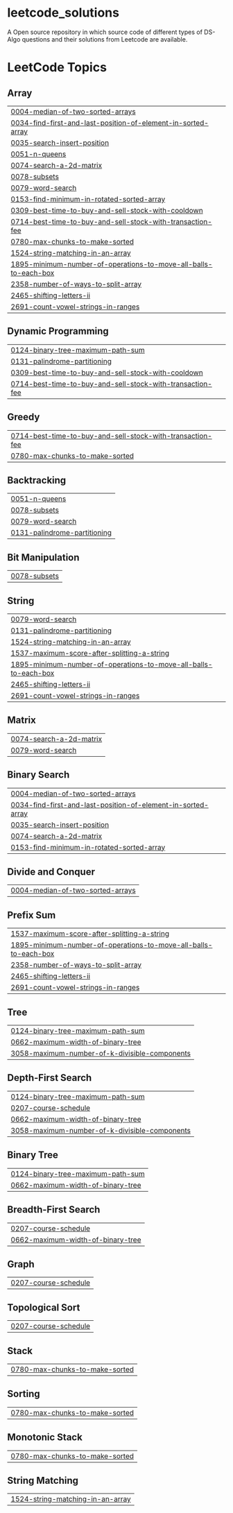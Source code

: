 # leetcode_solutions

A Open source repository in which source code of different types of DS-Algo questions and their solutions from Leetcode are available.

<!---LeetCode Topics Start-->
# LeetCode Topics
## Array
|  |
| ------- |
| [0004-median-of-two-sorted-arrays](https://github.com/Nilanshuyadav/Byte-codes/tree/master/0004-median-of-two-sorted-arrays) |
| [0034-find-first-and-last-position-of-element-in-sorted-array](https://github.com/Nilanshuyadav/Byte-codes/tree/master/0034-find-first-and-last-position-of-element-in-sorted-array) |
| [0035-search-insert-position](https://github.com/Nilanshuyadav/Byte-codes/tree/master/0035-search-insert-position) |
| [0051-n-queens](https://github.com/Nilanshuyadav/Byte-codes/tree/master/0051-n-queens) |
| [0074-search-a-2d-matrix](https://github.com/Nilanshuyadav/Byte-codes/tree/master/0074-search-a-2d-matrix) |
| [0078-subsets](https://github.com/Nilanshuyadav/Byte-codes/tree/master/0078-subsets) |
| [0079-word-search](https://github.com/Nilanshuyadav/Byte-codes/tree/master/0079-word-search) |
| [0153-find-minimum-in-rotated-sorted-array](https://github.com/Nilanshuyadav/Byte-codes/tree/master/0153-find-minimum-in-rotated-sorted-array) |
| [0309-best-time-to-buy-and-sell-stock-with-cooldown](https://github.com/Nilanshuyadav/Byte-codes/tree/master/0309-best-time-to-buy-and-sell-stock-with-cooldown) |
| [0714-best-time-to-buy-and-sell-stock-with-transaction-fee](https://github.com/Nilanshuyadav/Byte-codes/tree/master/0714-best-time-to-buy-and-sell-stock-with-transaction-fee) |
| [0780-max-chunks-to-make-sorted](https://github.com/Nilanshuyadav/Byte-codes/tree/master/0780-max-chunks-to-make-sorted) |
| [1524-string-matching-in-an-array](https://github.com/Nilanshuyadav/Byte-codes/tree/master/1524-string-matching-in-an-array) |
| [1895-minimum-number-of-operations-to-move-all-balls-to-each-box](https://github.com/Nilanshuyadav/Byte-codes/tree/master/1895-minimum-number-of-operations-to-move-all-balls-to-each-box) |
| [2358-number-of-ways-to-split-array](https://github.com/Nilanshuyadav/Byte-codes/tree/master/2358-number-of-ways-to-split-array) |
| [2465-shifting-letters-ii](https://github.com/Nilanshuyadav/Byte-codes/tree/master/2465-shifting-letters-ii) |
| [2691-count-vowel-strings-in-ranges](https://github.com/Nilanshuyadav/Byte-codes/tree/master/2691-count-vowel-strings-in-ranges) |
## Dynamic Programming
|  |
| ------- |
| [0124-binary-tree-maximum-path-sum](https://github.com/Nilanshuyadav/Byte-codes/tree/master/0124-binary-tree-maximum-path-sum) |
| [0131-palindrome-partitioning](https://github.com/Nilanshuyadav/Byte-codes/tree/master/0131-palindrome-partitioning) |
| [0309-best-time-to-buy-and-sell-stock-with-cooldown](https://github.com/Nilanshuyadav/Byte-codes/tree/master/0309-best-time-to-buy-and-sell-stock-with-cooldown) |
| [0714-best-time-to-buy-and-sell-stock-with-transaction-fee](https://github.com/Nilanshuyadav/Byte-codes/tree/master/0714-best-time-to-buy-and-sell-stock-with-transaction-fee) |
## Greedy
|  |
| ------- |
| [0714-best-time-to-buy-and-sell-stock-with-transaction-fee](https://github.com/Nilanshuyadav/Byte-codes/tree/master/0714-best-time-to-buy-and-sell-stock-with-transaction-fee) |
| [0780-max-chunks-to-make-sorted](https://github.com/Nilanshuyadav/Byte-codes/tree/master/0780-max-chunks-to-make-sorted) |
## Backtracking
|  |
| ------- |
| [0051-n-queens](https://github.com/Nilanshuyadav/Byte-codes/tree/master/0051-n-queens) |
| [0078-subsets](https://github.com/Nilanshuyadav/Byte-codes/tree/master/0078-subsets) |
| [0079-word-search](https://github.com/Nilanshuyadav/Byte-codes/tree/master/0079-word-search) |
| [0131-palindrome-partitioning](https://github.com/Nilanshuyadav/Byte-codes/tree/master/0131-palindrome-partitioning) |
## Bit Manipulation
|  |
| ------- |
| [0078-subsets](https://github.com/Nilanshuyadav/Byte-codes/tree/master/0078-subsets) |
## String
|  |
| ------- |
| [0079-word-search](https://github.com/Nilanshuyadav/Byte-codes/tree/master/0079-word-search) |
| [0131-palindrome-partitioning](https://github.com/Nilanshuyadav/Byte-codes/tree/master/0131-palindrome-partitioning) |
| [1524-string-matching-in-an-array](https://github.com/Nilanshuyadav/Byte-codes/tree/master/1524-string-matching-in-an-array) |
| [1537-maximum-score-after-splitting-a-string](https://github.com/Nilanshuyadav/Byte-codes/tree/master/1537-maximum-score-after-splitting-a-string) |
| [1895-minimum-number-of-operations-to-move-all-balls-to-each-box](https://github.com/Nilanshuyadav/Byte-codes/tree/master/1895-minimum-number-of-operations-to-move-all-balls-to-each-box) |
| [2465-shifting-letters-ii](https://github.com/Nilanshuyadav/Byte-codes/tree/master/2465-shifting-letters-ii) |
| [2691-count-vowel-strings-in-ranges](https://github.com/Nilanshuyadav/Byte-codes/tree/master/2691-count-vowel-strings-in-ranges) |
## Matrix
|  |
| ------- |
| [0074-search-a-2d-matrix](https://github.com/Nilanshuyadav/Byte-codes/tree/master/0074-search-a-2d-matrix) |
| [0079-word-search](https://github.com/Nilanshuyadav/Byte-codes/tree/master/0079-word-search) |
## Binary Search
|  |
| ------- |
| [0004-median-of-two-sorted-arrays](https://github.com/Nilanshuyadav/Byte-codes/tree/master/0004-median-of-two-sorted-arrays) |
| [0034-find-first-and-last-position-of-element-in-sorted-array](https://github.com/Nilanshuyadav/Byte-codes/tree/master/0034-find-first-and-last-position-of-element-in-sorted-array) |
| [0035-search-insert-position](https://github.com/Nilanshuyadav/Byte-codes/tree/master/0035-search-insert-position) |
| [0074-search-a-2d-matrix](https://github.com/Nilanshuyadav/Byte-codes/tree/master/0074-search-a-2d-matrix) |
| [0153-find-minimum-in-rotated-sorted-array](https://github.com/Nilanshuyadav/Byte-codes/tree/master/0153-find-minimum-in-rotated-sorted-array) |
## Divide and Conquer
|  |
| ------- |
| [0004-median-of-two-sorted-arrays](https://github.com/Nilanshuyadav/Byte-codes/tree/master/0004-median-of-two-sorted-arrays) |
## Prefix Sum
|  |
| ------- |
| [1537-maximum-score-after-splitting-a-string](https://github.com/Nilanshuyadav/Byte-codes/tree/master/1537-maximum-score-after-splitting-a-string) |
| [1895-minimum-number-of-operations-to-move-all-balls-to-each-box](https://github.com/Nilanshuyadav/Byte-codes/tree/master/1895-minimum-number-of-operations-to-move-all-balls-to-each-box) |
| [2358-number-of-ways-to-split-array](https://github.com/Nilanshuyadav/Byte-codes/tree/master/2358-number-of-ways-to-split-array) |
| [2465-shifting-letters-ii](https://github.com/Nilanshuyadav/Byte-codes/tree/master/2465-shifting-letters-ii) |
| [2691-count-vowel-strings-in-ranges](https://github.com/Nilanshuyadav/Byte-codes/tree/master/2691-count-vowel-strings-in-ranges) |
## Tree
|  |
| ------- |
| [0124-binary-tree-maximum-path-sum](https://github.com/Nilanshuyadav/Byte-codes/tree/master/0124-binary-tree-maximum-path-sum) |
| [0662-maximum-width-of-binary-tree](https://github.com/Nilanshuyadav/Byte-codes/tree/master/0662-maximum-width-of-binary-tree) |
| [3058-maximum-number-of-k-divisible-components](https://github.com/Nilanshuyadav/Byte-codes/tree/master/3058-maximum-number-of-k-divisible-components) |
## Depth-First Search
|  |
| ------- |
| [0124-binary-tree-maximum-path-sum](https://github.com/Nilanshuyadav/Byte-codes/tree/master/0124-binary-tree-maximum-path-sum) |
| [0207-course-schedule](https://github.com/Nilanshuyadav/Byte-codes/tree/master/0207-course-schedule) |
| [0662-maximum-width-of-binary-tree](https://github.com/Nilanshuyadav/Byte-codes/tree/master/0662-maximum-width-of-binary-tree) |
| [3058-maximum-number-of-k-divisible-components](https://github.com/Nilanshuyadav/Byte-codes/tree/master/3058-maximum-number-of-k-divisible-components) |
## Binary Tree
|  |
| ------- |
| [0124-binary-tree-maximum-path-sum](https://github.com/Nilanshuyadav/Byte-codes/tree/master/0124-binary-tree-maximum-path-sum) |
| [0662-maximum-width-of-binary-tree](https://github.com/Nilanshuyadav/Byte-codes/tree/master/0662-maximum-width-of-binary-tree) |
## Breadth-First Search
|  |
| ------- |
| [0207-course-schedule](https://github.com/Nilanshuyadav/Byte-codes/tree/master/0207-course-schedule) |
| [0662-maximum-width-of-binary-tree](https://github.com/Nilanshuyadav/Byte-codes/tree/master/0662-maximum-width-of-binary-tree) |
## Graph
|  |
| ------- |
| [0207-course-schedule](https://github.com/Nilanshuyadav/Byte-codes/tree/master/0207-course-schedule) |
## Topological Sort
|  |
| ------- |
| [0207-course-schedule](https://github.com/Nilanshuyadav/Byte-codes/tree/master/0207-course-schedule) |
## Stack
|  |
| ------- |
| [0780-max-chunks-to-make-sorted](https://github.com/Nilanshuyadav/Byte-codes/tree/master/0780-max-chunks-to-make-sorted) |
## Sorting
|  |
| ------- |
| [0780-max-chunks-to-make-sorted](https://github.com/Nilanshuyadav/Byte-codes/tree/master/0780-max-chunks-to-make-sorted) |
## Monotonic Stack
|  |
| ------- |
| [0780-max-chunks-to-make-sorted](https://github.com/Nilanshuyadav/Byte-codes/tree/master/0780-max-chunks-to-make-sorted) |
## String Matching
|  |
| ------- |
| [1524-string-matching-in-an-array](https://github.com/Nilanshuyadav/Byte-codes/tree/master/1524-string-matching-in-an-array) |
<!---LeetCode Topics End-->